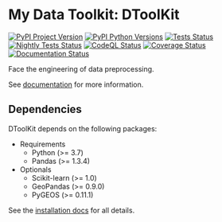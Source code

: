 # My Data Toolkit: DToolKit

[![PyPI Project Version](https://img.shields.io/pypi/v/dtoolkit.svg)](https://pypi.org/project/dtoolkit/)
[![PyPI Python Versions](https://img.shields.io/pypi/pyversions/ansicolortags.svg)](https://pypi.org/project/dtoolkit/)
[![Tests Status](https://github.com/Zeroto521/my-data-toolkit/actions/workflows/tests.yml/badge.svg)](https://github.com/Zeroto521/my-data-toolkit/actions/workflows/tests.yml)
[![Nightly Tests Status](https://github.com/Zeroto521/my-data-toolkit/actions/workflows/nightly-tests.yml/badge.svg)](https://github.com/Zeroto521/my-data-toolkit/actions/workflows/nightly-tests.yml)
[![CodeQL Status](https://github.com/Zeroto521/my-data-toolkit/actions/workflows/codeql-analysis.yml/badge.svg)](https://github.com/Zeroto521/my-data-toolkit/actions/workflows/codeql-analysis.yml)
[![Coverage Status](https://codecov.io/gh/Zeroto521/my-data-toolkit/branch/master/graph/badge.svg)](https://codecov.io/gh/Zeroto521/my-data-toolkit)
[![Documentation Status](https://readthedocs.org/projects/my-data-toolkit/badge/?version=latest)](https://my-data-toolkit.readthedocs.io/en/latest/?badge=latest)

Face the engineering of data preprocessing.

See [documentation](https://my-data-toolkit.readthedocs.io/) for more information.

## Dependencies

DToolKit depends on the following packages:

- Requirements
  - Python (>= 3.7)
  - Pandas (>= 1.3.4)
- Optionals
  - Scikit-learn (>= 1.0)
  - GeoPandas (>= 0.9.0)
  - PyGEOS (>= 0.11.1)

See the [installation docs](https://my-data-toolkit.readthedocs.io/en/latest/guide/installation.html) for all details.
